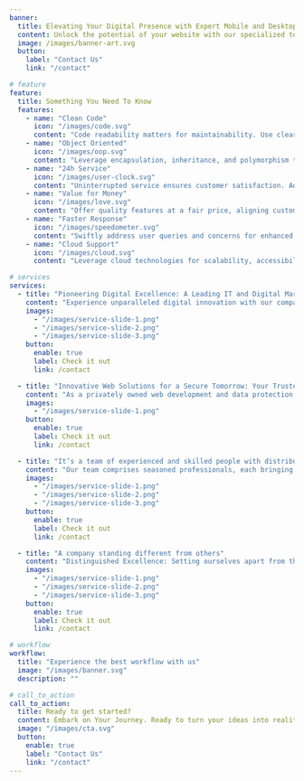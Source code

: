 ```yaml
---
banner:
  title: Elevating Your Digital Presence with Expert Mobile and Desktop Website Development Solutions
  content: Unlock the potential of your website with our specialized team addressing critical challenges across mobile and desktop platforms. From responsive design to seamless user experiences, our commitment to excellence ensures your digital presence not only meets but exceeds expectations. Elevate your brand today with our innovative web development solutions.
  image: /images/banner-art.svg
  button:
    label: "Contact Us"
    link: "/contact"

# feature
feature:
  title: Something You Need To Know
  features:
    - name: "Clean Code"
      icon: "/images/code.svg"
      content: "Code readability matters for maintainability. Use clear, self-explanatory names and organized structure for efficient collaboration."
    - name: "Object Oriented"
      icon: "/images/oop.svg"
      content: "Leverage encapsulation, inheritance, and polymorphism to build scalable, modular, and maintainable software."
    - name: "24h Service"
      icon: "/images/user-clock.svg"
      content: "Uninterrupted service ensures customer satisfaction. Address issues promptly to maintain trust and reliability."
    - name: "Value for Money"
      icon: "/images/love.svg"
      content: "Offer quality features at a fair price, aligning customer satisfaction with cost-effectiveness."
    - name: "Faster Response"
      icon: "/images/speedometer.svg"
      content: "Swiftly address user queries and concerns for enhanced user experience and satisfaction."
    - name: "Cloud Support"
      icon: "/images/cloud.svg"
      content: "Leverage cloud technologies for scalability, accessibility, and reliability, ensuring optimal performance and resource efficiency."

# services
services:
  - title: "Pioneering Digital Excellence: A Leading IT and Digital Marketing Company."
    content: "Experience unparalleled digital innovation with our company, a trailblazer in IT and digital marketing solutions. Leveraging cutting-edge technologies, we redefine standards and deliver comprehensive strategies tailored to elevate your online presence. Our commitment to excellence positions us as the forefront choice for businesses seeking advanced digital solutions."
    images:
      - "/images/service-slide-1.png"
      - "/images/service-slide-2.png"
      - "/images/service-slide-3.png"
    button:
      enable: true
      label: Check it out
      link: /contact

  - title: "Innovative Web Solutions for a Secure Tomorrow: Your Trusted Web Development and Data Protection Partner"
    content: "As a privately owned web development and data protection company, we are committed to fortifying your online presence and ensuring the confidentiality of your valuable information. Our tailored solutions provide a secure digital environment, empowering your business to thrive in the ever-evolving online landscape."
    images:
      - "/images/service-slide-1.png"
    button:
      enable: true
      label: Check it out
      link: /contact

  - title: "It’s a team of experienced and skilled people with distributions"
    content: "Our team comprises seasoned professionals, each bringing a wealth of experience and expertise to the table. United by a commitment to excellence, our diverse talents and skillsets complement one another, fostering a collaborative environment that thrives on innovation and effective distribution of knowledge. Together, we are dedicated to delivering outstanding results and exceeding expectations."
    images:
      - "/images/service-slide-1.png"
      - "/images/service-slide-2.png"
      - "/images/service-slide-3.png"
    button:
      enable: true
      label: Check it out
      link: /contact

  - title: "A company standing different from others"
    content: "Distinguished Excellence: Setting ourselves apart from the rest, our company stands as a beacon of innovation and uniqueness. With a commitment to unparalleled quality, forward-thinking strategies, and a customer-centric approach, we redefine industry standards. Join us on a journey where distinction meets exceptional service, making every interaction extraordinary."
    images:
      - "/images/service-slide-1.png"
      - "/images/service-slide-2.png"
      - "/images/service-slide-3.png"
    button:
      enable: true
      label: Check it out
      link: /contact

# workflow
workflow:
  title: "Experience the best workflow with us"
  image: "/images/banner.svg"
  description: ""

# call_to_action
call_to_action:
  title: Ready to get started?
  content: Embark on Your Journey. Ready to turn your ideas into reality? We're here to guide you through every step. Whether it's building a stunning website, crafting a strategic marketing plan, or implementing cutting-edge solutions, we're ready to make your vision a reality. Let's start this exciting journey together and bring your aspirations to life.
  image: "/images/cta.svg"
  button:
    enable: true
    label: "Contact Us"
    link: "/contact"
---
```

